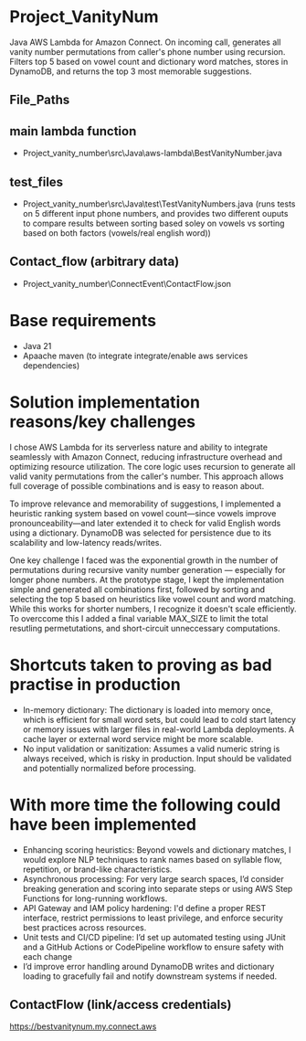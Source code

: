 # Project_VanityNum
Java AWS Lambda for Amazon Connect. On incoming call, generates all vanity number permutations from caller's phone number using recursion. Filters top 5 based on vowel count and dictionary word matches, stores in DynamoDB, and returns the top 3 most memorable suggestions. 

## File_Paths

## main lambda function
- Project_vanity_number\src\Java\aws-lambda\BestVanityNumber.java

## test_files 
- Project_vanity_number\src\Java\test\TestVanityNumbers.java
(runs tests on 5 different input phone numbers, and provides two different ouputs to compare results between sorting based soley on vowels vs sorting based on both factors (vowels/real english word))

## Contact_flow (arbitrary data)
- Project_vanity_number\ConnectEvent\ContactFlow.json

# Base requirements
- Java 21
- Apaache maven (to integrate integrate/enable aws services dependencies)

# Solution implementation reasons/key challenges

I chose AWS Lambda for its serverless nature and ability to integrate seamlessly with Amazon Connect, reducing infrastructure overhead and optimizing resource utilization. The core logic uses recursion to generate all valid vanity permutations from the caller's number. This approach allows full coverage of possible combinations and is easy to reason about.

To improve relevance and memorability of suggestions, I implemented a heuristic ranking system based on vowel count—since vowels improve pronounceability—and later extended it to check for valid English words using a dictionary. DynamoDB was selected for persistence due to its scalability and low-latency reads/writes.

One key challenge I faced was the exponential growth in the number of permutations during recursive vanity number generation — especially for longer phone numbers. At the prototype stage, I kept the implementation simple and generated all combinations first, followed by sorting and selecting the top 5 based on heuristics like vowel count and word matching.
While this works for shorter numbers, I recognize it doesn't scale efficiently. To overccome this I added a final variable MAX_SIZE to limit the total resutling permetutations, and short-circuit unneccessary computations.

# Shortcuts taken to proving as bad practise in production
- In-memory dictionary: The dictionary is loaded into memory once, which is efficient for small word sets, but could lead to cold start latency or memory issues with larger files in real-world Lambda deployments. A cache layer or external word service might be more scalable.
- No input validation or sanitization: Assumes a valid numeric string is always received, which is risky in production. Input should be validated and potentially normalized before processing.

# With more time the following could have been implemented
- Enhancing scoring heuristics: Beyond vowels and dictionary matches, I would explore NLP techniques to rank names based on syllable flow, repetition, or brand-like characteristics.
- Asynchronous processing: For very large search spaces, I’d consider breaking generation and scoring into separate steps or using AWS Step Functions for long-running workflows.
- API Gateway and IAM policy hardening: I'd define a proper REST interface, restrict permissions to least privilege, and enforce security best practices across resources.
- Unit tests and CI/CD pipeline: I’d set up automated testing using JUnit and a GitHub Actions or CodePipeline workflow to ensure safety with each change
- I’d improve error handling around DynamoDB writes and dictionary loading to gracefully fail and notify downstream systems if needed.


## ContactFlow (link/access credentials)

https://bestvanitynum.my.connect.aws


